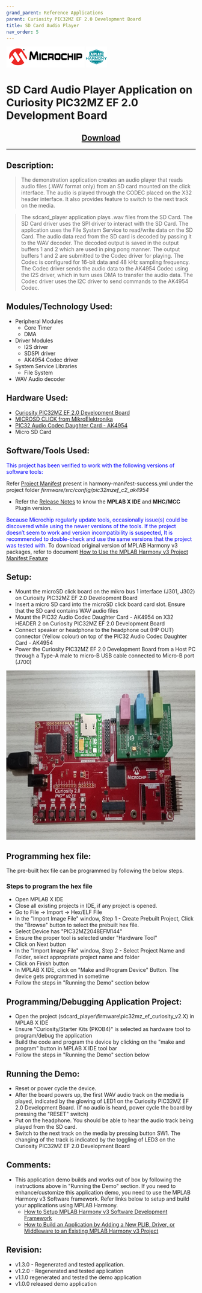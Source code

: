```yaml
---
grand_parent: Reference Applications
parent: Curiosity PIC32MZ EF 2.0 Development Board
title: SD Card Audio Player
nav_order: 5
---
```

<img src = "images/microchip_logo.png">
<img src = "images/microchip_mplab_harmony_logo_small.png">

# SD Card Audio Player Application on Curiosity PIC32MZ EF 2.0 Development Board
<h2 align="center"> <a href="https://github.com/Microchip-MPLAB-Harmony/reference_apps/releases/latest/download/sdcard_player.zip" > Download </a> </h2>

-----
## Description:

>    The demonstration application creates an audio player that reads audio files
     (.WAV format only) from an SD card mounted on the click interface. The audio
     is played through the CODEC placed on the X32 header interface. It also provides
     feature to switch to the next track on the media.    

>    The sdcard_player application plays .wav files from the SD Card. The SD Card
     driver uses the SPI driver to interact with the SD Card. The application uses
     the File System Service to read/write data on the SD Card. The audio data read
     from the SD card is decoded by passing it to the WAV decoder. The decoded output
     is saved in the output buffers 1 and 2 which are used in ping pong manner. The
     output buffers 1 and 2 are submitted to the Codec driver for playing.
     The Codec is configured for 16-bit data and 48 kHz sampling frequency.
     The Codec driver sends the audio data to the AK4954 Codec using the I2S driver,
     which in turn uses DMA to transfer the audio data. The Codec driver uses the
     I2C driver to send commands to the AK4954 Codec.


## Modules/Technology Used:

- Peripheral Modules      
	- Core Timer
	- DMA
- Driver Modules
    - I2S driver
    - SDSPI driver
    - AK4954 Codec driver
- System Service Libraries
	- File System
- WAV Audio decoder

## Hardware Used:

- [Curiosity PIC32MZ EF 2.0 Development Board](https://www.microchip.com/Developmenttools/ProductDetails/DM320209)   
- [MICROSD CLICK from MikroElektronika](http://www.mikroe.com/click/microsd)
- [PIC32 Audio Codec Daughter Card - AK4954](https://www.microchip.com/DevelopmentTools/ProductDetails/PartNO/AC324954)
- Micro SD Card


## Software/Tools Used:
<span style="color:blue"> This project has been verified to work with the following versions of software tools:</span>  

Refer [Project Manifest](./firmware/src/config/pic32mzef_c2_ak4954/harmony-manifest-success.yml) present in harmony-manifest-success.yml under the project folder *firmware/src/config/pic32mzef_c2_ak4954*  
- Refer the [Release Notes](../../../release_notes.md#development-tools) to know the **MPLAB X IDE** and **MHC/MCC** Plugin version.  

<span style="color:blue"> Because Microchip regularly update tools, occasionally issue(s) could be discovered while using the newer versions of the tools. If the project doesn’t seem to work and version incompatibility is suspected, It is recommended to double-check and use the same versions that the project was tested with. </span> To download original version of MPLAB Harmony v3 packages, refer to document [How to Use the MPLAB Harmony v3 Project Manifest Feature](https://microchip.com/DS90003305)

## Setup:
- Mount the microSD click board on the mikro bus 1 interface (J301, J302) on Curiosity PIC32MZ EF 2.0 Development Board
- Insert a micro SD card into the microSD click board card slot. Ensure that the SD card contains WAV audio files
- Mount the PIC32 Audio Codec Daughter Card - AK4954 on X32 HEADER 2 on Curiosity PIC32MZ EF 2.0 Development Board
- Connect speaker or headphone to the headphone out (HP OUT) connector (Yellow colour)  on top of the PIC32 Audio Codec Daughter Card - AK4954
- Power the Curiosity PIC32MZ EF 2.0 Development Board from a Host PC through a Type-A male to micro-B USB cable connected to Micro-B port (J700)
<img src = "images/hardware_setup.jpg" width="650" height="450" align="middle">

## Programming hex file:
The pre-built hex file can be programmed by following the below steps.  

### Steps to program the hex file
- Open MPLAB X IDE
- Close all existing projects in IDE, if any project is opened.
- Go to File -> Import -> Hex/ELF File
- In the "Import Image File" window, Step 1 - Create Prebuilt Project, Click the "Browse" button to select the prebuilt hex file.
- Select Device has "PIC32MZ2048EFM144"
- Ensure the proper tool is selected under "Hardware Tool"
- Click on Next button
- In the "Import Image File" window, Step 2 - Select Project Name and Folder, select appropriate project name and folder
- Click on Finish button
- In MPLAB X IDE, click on "Make and Program Device" Button. The device gets programmed in sometime
- Follow the steps in "Running the Demo" section below

## Programming/Debugging Application Project:
- Open the project (sdcard_player\firmware\pic32mz_ef_curiosity_v2.X) in MPLAB X IDE
- Ensure "Curiosity/Starter Kits (PKOB4)" is selected as hardware tool to program/debug the application
- Build the code and program the device by clicking on the "make and program" button in MPLAB X IDE tool bar
- Follow the steps in "Running the Demo" section below

## Running the Demo:
- Reset or power cycle the device.
- After the board powers up, the first WAV audio track on the media is played, indicated by
  the glowing of LED1 on the Curiosity PIC32MZ EF 2.0 Development Board. (If no audio is heard,
  power cycle the board by pressing the "RESET" switch)
- Put on the headphone. You should be able to hear the audio track being played from the SD card.
- Switch to the next track on the media by pressing button SW1. The changing of the track is
  indicated by the toggling of LED3 on the Curiosity PIC32MZ EF 2.0 Development Board


## Comments:
- This application demo builds and works out of box by following the instructions above in "Running the Demo" section. If you need to enhance/customize this application demo, you need to use the MPLAB Harmony v3 Software framework. Refer links below to setup and build your applications using MPLAB Harmony.
	- [How to Setup MPLAB Harmony v3 Software Development Framework](https://www.microchip.com/mymicrochip/filehandler.aspx?ddocname=en1000821)
	- [How to Build an Application by Adding a New PLIB, Driver, or Middleware to an Existing MPLAB Harmony v3 Project](http://ww1.microchip.com/downloads/en/DeviceDoc/How_to_Build_Application_Adding_PLIB_%20Driver_or_Middleware%20_to_MPLAB_Harmony_v3Project_DS90003253A.pdf)                

## Revision:
- v1.3.0 - Regenerated and tested application.
- v1.2.0 - Regenerated and tested application
- v1.1.0 regenerated and tested the demo application
- v1.0.0 released demo application
